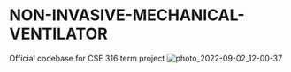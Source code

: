 # NON-INVASIVE-MECHANICAL-VENTILATOR
Official codebase for CSE 316 term project
![photo_2022-09-02_12-00-37](https://user-images.githubusercontent.com/44304799/188072447-30bc4d04-b072-423f-9d91-26ed10348e49.jpg)
